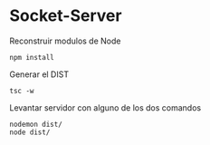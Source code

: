 # Socket-Server

Reconstruir modulos de Node
```
npm install
```

Generar el DIST

```
tsc -w
```

Levantar servidor con alguno de los dos comandos
```
nodemon dist/
node dist/
```